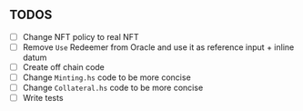 ## TODOS

- [ ] Change NFT policy to real NFT
- [ ] Remove `Use` Redeemer from Oracle and use it as reference input + inline datum
- [ ] Create off chain code
- [ ] Change `Minting.hs` code to be more concise
- [ ] Change `Collateral.hs` code to be more concise
- [ ] Write tests